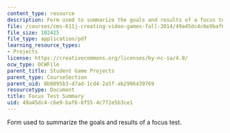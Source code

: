 ```yaml
---
content_type: resource
description: Form used to summarize the goals and results of a focus test.
file: /courses/cms-611j-creating-video-games-fall-2014/49a45dc4c6e9baf68f554c772e5b3ce1_MITCMS_611JF14_FocusReport.pdf
file_size: 102425
file_type: application/pdf
learning_resource_types:
- Projects
license: https://creativecommons.org/licenses/by-nc-sa/4.0/
ocw_type: OCWFile
parent_title: Student Game Projects
parent_type: CourseSection
parent_uid: 8b0895b3-d7ad-1cd4-2a5f-ab2996439769
resourcetype: Document
title: Focus Test Summary
uid: 49a45dc4-c6e9-baf6-8f55-4c772e5b3ce1
---
```

Form used to summarize the goals and results of a focus test.